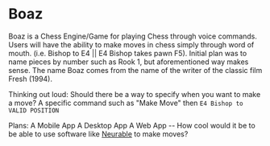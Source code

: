 # Boaz


Boaz is a Chess Engine/Game for playing Chess through voice commands.
Users will have the ability to make moves in chess simply through word
of mouth. (i.e. Bishop to E4 || E4 Bishop takes pawn F5). Initial plan
was to name pieces by number such as Rook 1, but aforementioned way makes
sense. The name Boaz comes from the name of the writer of the classic
film Fresh (1994).

Thinking out loud:
Should there be a way to specify when you want to make a move? A specific
command such as "Make Move" then ```E4 Bishop to VALID POSITION```

Plans:
A Mobile App
A Desktop App
A Web App
-- How cool would it be to be able to use software like [Neurable](https://neurable.com) to make moves?